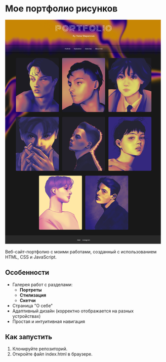 # Мое портфолио рисунков

![Главная страница](https://github.com/SJana0/DrawingsPortfolio/blob/main/images/preview.png)

Веб-сайт-портфолио с моими работами, созданный с использованием HTML, CSS и JavaScript.

## Особенности

- Галерея работ с разделами:
  - **Портреты**
  - **Стилизация**
  - **Скетчи**
- Страница "О себе"
- Адаптивный дизайн (корректно отображается на разных устройствах)
- Простая и интуитивная навигация

## Как запустить

1. Клонируйте репозиторий.
2. Откройте файл index.html в браузере.
